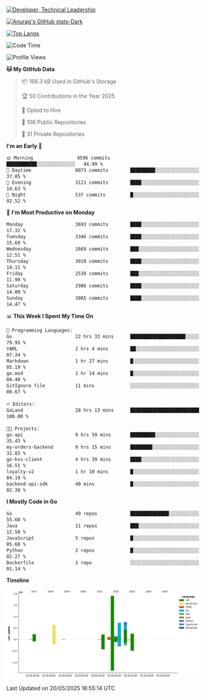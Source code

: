 <div>
  <a href="https://www.linkedin.com/in/arielpineiro/" target="_blank" rel="nofollow noopener noreferrer">
    <img src="https://img.shields.io/badge/-LinkedIn-%230077B5?style=for-the-badge&logo=linkedin&logoColor=white" alt="Developer, Technical Leadership" title="Ariel Piñeiro">
  </a>
</div>

[![Anurag's GitHub stats-Dark](https://github-readme-stats.vercel.app/api?username=arielsrv&show_icons=true&theme=dark#gh-dark-mode-only)](https://github.com/anuraghazra/github-readme-stats#gh-dark-mode-only)

[![Top Langs](https://github-readme-stats.vercel.app/api/top-langs/?username=arielsrv&layout=compact&langs_count=10&theme=dark#gh-dark-mode-only)](https://github.com/anuraghazra/github-readme-stats&theme=dark#gh-dark-mode-only)

<!--START_SECTION:waka-->
![Code Time](http://img.shields.io/badge/Code%20Time-1%2C278%20hrs%206%20mins-blue)

![Profile Views](http://img.shields.io/badge/Profile%20Views-0-blue)

**🐱 My GitHub Data** 

> 📦 166.3 kB Used in GitHub's Storage 
 > 
> 🏆 50 Contributions in the Year 2025
 > 
> 💼 Opted to Hire
 > 
> 📜 106 Public Repositories 
 > 
> 🔑 31 Private Repositories 
 > 
**I'm an Early 🐤** 

```text
🌞 Morning                9596 commits        ███████████░░░░░░░░░░░░░░   44.99 % 
🌆 Daytime                8073 commits        █████████░░░░░░░░░░░░░░░░   37.85 % 
🌃 Evening                3121 commits        ████░░░░░░░░░░░░░░░░░░░░░   14.63 % 
🌙 Night                  537 commits         █░░░░░░░░░░░░░░░░░░░░░░░░   02.52 % 
```
📅 **I'm Most Productive on Monday** 

```text
Monday                   3693 commits        ████░░░░░░░░░░░░░░░░░░░░░   17.32 % 
Tuesday                  3346 commits        ████░░░░░░░░░░░░░░░░░░░░░   15.69 % 
Wednesday                2669 commits        ███░░░░░░░░░░░░░░░░░░░░░░   12.51 % 
Thursday                 3010 commits        ████░░░░░░░░░░░░░░░░░░░░░   14.11 % 
Friday                   2538 commits        ███░░░░░░░░░░░░░░░░░░░░░░   11.90 % 
Saturday                 2986 commits        ████░░░░░░░░░░░░░░░░░░░░░   14.00 % 
Sunday                   3085 commits        ████░░░░░░░░░░░░░░░░░░░░░   14.47 % 
```


📊 **This Week I Spent My Time On** 

```text
💬 Programming Languages: 
Go                       22 hrs 33 mins      ████████████████████░░░░░   79.95 % 
YAML                     2 hrs 4 mins        ██░░░░░░░░░░░░░░░░░░░░░░░   07.34 % 
Markdown                 1 hr 27 mins        █░░░░░░░░░░░░░░░░░░░░░░░░   05.19 % 
go.mod                   1 hr 14 mins        █░░░░░░░░░░░░░░░░░░░░░░░░   04.40 % 
GitIgnore file           11 mins             ░░░░░░░░░░░░░░░░░░░░░░░░░   00.67 % 

🔥 Editors: 
GoLand                   28 hrs 13 mins      █████████████████████████   100.00 % 

🐱‍💻 Projects: 
go-api                   9 hrs 59 mins       █████████░░░░░░░░░░░░░░░░   35.43 % 
my-orders-backend        9 hrs 15 mins       ████████░░░░░░░░░░░░░░░░░   32.83 % 
go-kvs-client            4 hrs 39 mins       ████░░░░░░░░░░░░░░░░░░░░░   16.51 % 
loyalty-v2               1 hr 10 mins        █░░░░░░░░░░░░░░░░░░░░░░░░   04.19 % 
backend-api-sdk          40 mins             █░░░░░░░░░░░░░░░░░░░░░░░░   02.38 % 
```

**I Mostly Code in Go** 

```text
Go                       49 repos            ██████████████░░░░░░░░░░░   55.68 % 
Java                     11 repos            ███░░░░░░░░░░░░░░░░░░░░░░   12.50 % 
JavaScript               5 repos             █░░░░░░░░░░░░░░░░░░░░░░░░   05.68 % 
Python                   2 repos             █░░░░░░░░░░░░░░░░░░░░░░░░   02.27 % 
Dockerfile               1 repo              ░░░░░░░░░░░░░░░░░░░░░░░░░   01.14 % 
```



**Timeline**

![Lines of Code chart](https://raw.githubusercontent.com/arielsrv/arielsrv/main/assets/bar_graph.png)


 Last Updated on 20/05/2025 18:55:14 UTC
<!--END_SECTION:waka-->
